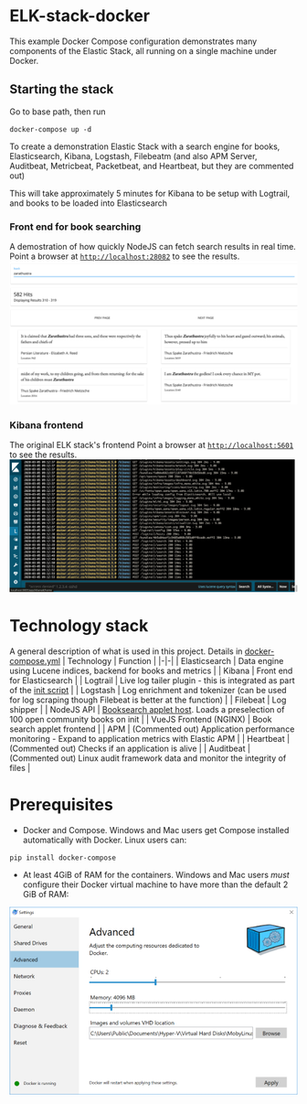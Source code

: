 # ELK-stack-docker
This example Docker Compose configuration demonstrates many components of the
Elastic Stack, all running on a single machine under Docker.

## Starting the stack
Go to base path, then run
```
docker-compose up -d
```
To create a demonstration Elastic Stack with a search engine for books,
Elasticsearch, Kibana, Logstash, Filebeatm (and also APM Server, Auditbeat, Metricbeat,
Packetbeat, and Heartbeat, but they are commented out)

This will take approximately 5 minutes for Kibana to be setup with Logtrail,
and books to be loaded into Elasticsearch

### Front end for book searching
A demostration of how quickly NodeJS can fetch search results in real time.
Point a browser at [`http://localhost:28082`](http://localhost:28082) to see the results.
![NodeJS frontend to see the capabilities of Elasticsearch](screenshots/nodejsfrontend.png)

### Kibana frontend
The original ELK stack's frontend
Point a browser at [`http://localhost:5601`](http://localhost:5601) to see the results.
![Kibana frontend for Elasticsearch](screenshots/kibana-logtrail.png)


# Technology stack
A general description of what is used in this project. Details in [docker-compose.yml](docker-compose.yml)
| Technology | Function |
|-|-|
| Elasticsearch | Data engine using Lucene indices, backend for books and metrics |
| Kibana | Front end for Elasticsearch |
| Logtrail | Live log tailer plugin - this is integrated as part of the [init script](scripts/setup-kibana-logtrail.sh) |
| Logstash | Log enrichment and tokenizer (can be used for log scraping though Filebeat is better at the function) |
| Filebeat | Log shipper |
| NodeJS API | [Booksearch applet host](Dockerfile). Loads a preselection of 100 open community books on init |
| VueJS Frontend (NGINX) | Book search applet frontend |
| APM | (Commented out) Application performance monitoring - Expand to application metrics with Elastic APM |
| Heartbeat | (Commented out) Checks if an application is alive |
| Auditbeat | (Commented out) Linux audit framework data and monitor the integrity of files |

# Prerequisites
- Docker and Compose. Windows and Mac users get Compose installed automatically
with Docker. Linux users can:
```
pip install docker-compose
```

- At least 4GiB of RAM for the containers. Windows and Mac users _must_
configure their Docker virtual machine to have more than the default 2 GiB of
RAM:

![Docker VM memory settings](screenshots/docker-vm-memory-settings.png)